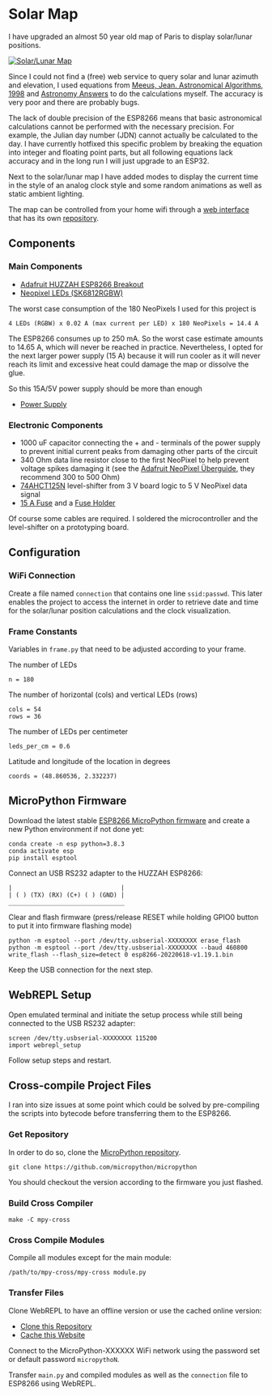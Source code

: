 # Solar Map

I have upgraded an almost 50 year old map of Paris to display solar/lunar positions.

[![Solar/Lunar Map](https://www.marclieser.de/data/content/interests/solarmap/solarmap_ytcue.jpg)](http://www.youtube.com/watch?v=3vjASYzq22o "Solar/Lunar Map")

Since I could not find a (free) web service to query solar and lunar azimuth and elevation, I used equations from [Meeus, Jean. Astronomical Algorithms, 1998](https://shopatsky.com/products/astronomical-algorithms-2nd-edition) and [Astronomy Answers](https://www.aa.quae.nl/en/reken.html) to do the calculations myself.
The accuracy is very poor and there are probably bugs.

The lack of double precision of the ESP8266 means that basic astronomical calculations cannot be performed with the necessary precision.
For example, the Julian day number (JDN) cannot actually be calculated to the day.
I have currently hotfixed this specific problem by breaking the equation into integer and floating point parts, but all following equations lack accuracy and in the long run I will just upgrade to an ESP32.

Next to the solar/lunar map I have added modes to display the current time in the style of an analog clock style and some random animations as well as static ambient lighting.

The map can be controlled from your home wifi through a [web interface](http://solar.marclieser.de/) that has its own [repository](https://github.com/marcwingduck/solar_map_web).

## Components

### Main Components

* [Adafruit HUZZAH ESP8266 Breakout](https://www.adafruit.com/product/2471)
* [Neopixel LEDs (SK6812RGBW)](https://www.adafruit.com/product/2842)

The worst case consumption of the 180 NeoPixels I used for this project is

    4 LEDs (RGBW) x 0.02 A (max current per LED) x 180 NeoPixels = 14.4 A

The ESP8266 consumes up to 250 mA.
So the worst case estimate amounts to 14.65 A, which will never be reached in practice.
Nevertheless, I opted for the next larger power supply (15 A) because it will run cooler as it will never reach its limit and excessive heat could damage the map or dissolve the glue.

So this 15A/5V power supply should be more than enough

* [Power Supply](https://www.meanwell-web.com/en-gb/ac-dc-single-output-enclosed-power-supply-output-rsp--75--5)

### Electronic Components

* 1000 uF capacitor connecting the + and - terminals of the power supply to prevent initial current peaks from damaging other parts of the circuit
* 340 Ohm data line resistor close to the first NeoPixel to help prevent voltage spikes damaging it (see the [Adafruit NeoPixel Überguide](https://learn.adafruit.com/adafruit-neopixel-uberguide/powering-neopixels]), they recommend 300 to 500 Ohm)
* [74AHCT125N](https://www.adafruit.com/product/1787) level-shifter from 3 V board logic to 5 V NeoPixel data signal
* [15 A Fuse](https://www.reichelt.de/feinsicherung-6-3x32mm-flink-us-norm-15a-rnd-170-00087-p204868.html?&nbc=1) and a [Fuse Holder](https://www.reichelt.de/sicherungshalter-6-3-x-32-20-a-32-v-kabel-litt-01550120hxu-p229211.html?&nbc=1)

Of course some cables are required. I soldered the microcontroller and the level-shifter on a prototyping board.

## Configuration

### WiFi Connection

Create a file named `connection` that contains one line `ssid:passwd`. This later enables the project to access the internet in order to retrieve date and time for the solar/lunar position calculations and the clock visualization.

### Frame Constants

Variables in `frame.py` that need to be adjusted according to your frame.

The number of LEDs

```
n = 180
```

The number of horizontal (cols) and vertical LEDs (rows)

```
cols = 54
rows = 36
```

The number of LEDs per centimeter

```
leds_per_cm = 0.6
```

Latitude and longitude of the location in degrees

```
coords = (48.860536, 2.332237)
```

## MicroPython Firmware

Download the latest stable [ESP8266 MicroPython firmware](http://micropython.org/download/esp8266/) and create a new Python environment if not done yet:

```
conda create -n esp python=3.8.3
conda activate esp
pip install esptool
```

Connect an USB RS232 adapter to the HUZZAH ESP8266:

```
|                              |
| ( ) (TX) (RX) (C+) ( ) (GND) |
________________________________
```

Clear and flash firmware (press/release RESET while holding GPIO0 button to put it into firmware flashing mode)

```
python -m esptool --port /dev/tty.usbserial-XXXXXXXX erase_flash
python -m esptool --port /dev/tty.usbserial-XXXXXXXX --baud 460800 write_flash --flash_size=detect 0 esp8266-20220618-v1.19.1.bin
```

Keep the USB connection for the next step.

## WebREPL Setup

Open emulated terminal and initiate the setup process while still being connected to the USB RS232 adapter:

```
screen /dev/tty.usbserial-XXXXXXXX 115200
import webrepl_setup
```

Follow setup steps and restart.

## Cross-compile Project Files

I ran into size issues at some point which could be solved by pre-compiling the scripts into bytecode before transferring them to the ESP8266.

### Get Repository

In order to do so, clone the [MicroPython repository](https://github.com/micropython/micropython).

```
git clone https://github.com/micropython/micropython
```

You should checkout the version according to the firmware you just flashed.

### Build Cross Compiler

```
make -C mpy-cross
```

### Cross Compile Modules

Compile all modules except for the main module:

```
/path/to/mpy-cross/mpy-cross module.py
```

### Transfer Files

Clone WebREPL to have an offline version or use the cached online version:
* [Clone this Repository](https://github.com/micropython/webrepl)
* [Cache this Website](http://micropython.org/webrepl/)

Connect to the MicroPython-XXXXXX WiFi network using the password set or default password `micropythoN`.

Transfer `main.py` and compiled modules as well as the `connection` file to ESP8266 using WebREPL.
